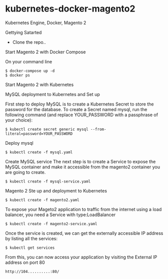 # kubernetes-docker-magento2
Kubernetes Engine, Docker, Magento 2

Gettying Satarted
- Clone the repo..

Start Magento 2 with Docker Compose

On your command line
```
$ docker-compose up -d
$ docker ps
```
Start Magento 2 with Kubernetes

MySQL deployment to Kubernetes and Set up

First step to deploy MySQL is to create a Kubernetes Secret to store the password for the database. To create a Secret named mysql, run the following command (and replace YOUR_PASSWORD with a passphrase of your choice):
```
$ kubectl create secret generic mysql --from-literal=password=YOUR_PASSWORD
```
Deploy mysql
```
$ kubectl create -f mysql.yaml
```
Create MySQL service
The next step is to create a Service to expose the MySQL container and make it accessible from the magento2 container you are going to create.
```
$ kubectl create -f mysql-service.yaml
```

Magento 2 Ste up and deployment to Kubernetes
```
$ kubectl create -f magento2.yaml
```
To expose your Mageto2 application to traffic from the internet using a load balancer, you need a Service with type:LoadBalancer
```
$ kubectl create -f magento2-service.yaml
```
Once the service is created, we can get the externally accessible IP address by listing all the services:
```
$ kubectl get services
```

From this, you can now access your application by visiting the External IP address on port 80
```
http://104..........:80/
```
